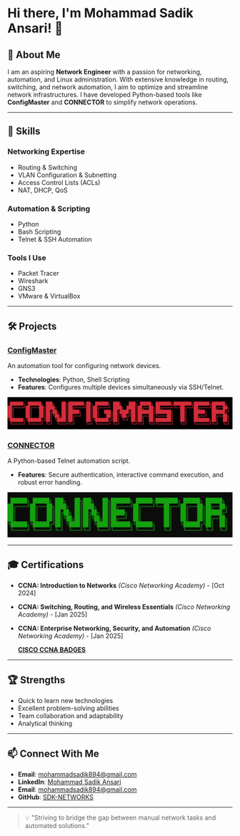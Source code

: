 # Hi there, I'm Mohammad Sadik Ansari! 👋

## 🚀 About Me

I am an aspiring **Network Engineer** with a passion for networking, automation, and Linux administration. With extensive knowledge in routing, switching, and network automation, I aim to optimize and streamline network infrastructures. I have developed Python-based tools like **ConfigMaster** and **CONNECTOR** to simplify network operations.


---

## 🌟 Skills

### Networking Expertise
- Routing & Switching
- VLAN Configuration & Subnetting
- Access Control Lists (ACLs)
- NAT, DHCP, QoS

### Automation & Scripting
- Python
- Bash Scripting
- Telnet & SSH Automation

### Tools I Use
- Packet Tracer
- Wireshark
- GNS3
- VMware & VirtualBox

---

## 🛠️ Projects

### [ConfigMaster](https://github.com/SDK-NETWORKS/ConfigMaster)
An automation tool for configuring network devices. 
- **Technologies**: Python, Shell Scripting
- **Features**: Configures multiple devices simultaneously via SSH/Telnet.

![ConfigMaster GIF](https://github.com/SDK-NETWORKS/ConfigMaster/blob/main/static/ConfigMaster.png?raw=true)

### [CONNECTOR](https://github.com/SDK-NETWORKS/CONNECTOR)
A Python-based Telnet automation script. 
- **Features**: Secure authentication, interactive command execution, and robust error handling.

![CONNECTOR GIF](https://github.com/SDK-NETWORKS/CONNECTOR/blob/main/Static/connector.png?raw=true)

---

## 🎓 Certifications
- **CCNA: Introduction to Networks** *(Cisco Networking Academy)* - [Oct 2024]
- **CCNA: Switching, Routing, and Wireless Essentials** *(Cisco Networking Academy)* - [Jan 2025]
- **CCNA: Enterprise Networking, Security, and Automation** *(Cisco Networking Academy)* - [Jan 2025]
  
  [**CISCO CCNA BADGES**](https://www.credly.com/users/mohammad-sadik-ansari)

---

## 🏆 Strengths
- Quick to learn new technologies
- Excellent problem-solving abilities
- Team collaboration and adaptability
- Analytical thinking

---

## 📫 Connect With Me
- **Email**: mohammadsadik894@gmail.com
- **LinkedIn**: [Mohammad Sadik Ansari](https://www.linkedin.com/in/mohammad-sadik-ansari-68b421297)
- **Email**: mohammadsadik894@gmail.com
- **GitHub**: [SDK-NETWORKS](https://github.com/SDK-NETWORKS)


---

> 💡 "Striving to bridge the gap between manual network tasks and automated solutions."


